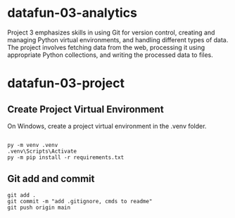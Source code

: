 # datafun-03-analytics
Project 3 emphasizes skills in using Git for version control, creating and managing Python virtual environments, and handling different types of data. The project involves fetching data from the web, processing it using appropriate Python collections, and writing the processed data to files.


# datafun-03-project

## Create Project Virtual Environment

On Windows, create a project virtual environment in the .venv folder. 

```shell

py -m venv .venv
.venv\Scripts\Activate
py -m pip install -r requirements.txt

```

## Git add and commit 

```shell
git add .
git commit -m "add .gitignore, cmds to readme"
git push origin main
```